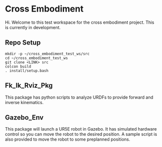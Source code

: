 # Cross Embodiment

Hi. Welcome to this test workspace for the cross embodiment project. This is currently in development.

## Repo Setup
```
mkdir -p ~/cross_embodiment_test_ws/src
cd ~/cross_embodiment_test_ws
git clone <LINK> src
colcon build
. install/setup.bash
```

## Fk_Ik_Rviz_Pkg
This package has python scripts to analyze URDFs to provide forward and inverse kinematics.

## Gazebo_Env
This package will launch a UR5E robot in Gazebo. It has simulated hardware control so you can move the robot to the desired position. A sample script is also provided to move the robot to some preplanned positions.

